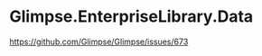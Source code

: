 Glimpse.EnterpriseLibrary.Data
==============================

https://github.com/Glimpse/Glimpse/issues/673

